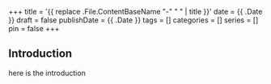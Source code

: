 +++
title = '{{ replace .File.ContentBaseName "-" " " | title }}'
date = {{ .Date }}
draft = false
publishDate = {{ .Date }}
tags = []
categories = []
series = []
pin = false
+++

## Introduction
here is the introduction
